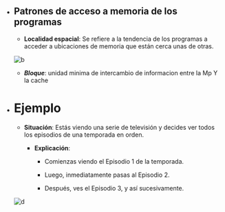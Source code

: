 - ## Patrones de acceso a memoria de los programas
     - **Localidad espacial**: Se refiere a la tendencia de los programas a acceder a ubicaciones de memoria que están cerca unas de otras.

    ![b](https://th.bing.com/th/id/R.22ce70465320edf4f7a9adfc4a1fce94?rik=xVIgPQKbtnEzzw&riu=http%3a%2f%2fwww.newdevices.com%2ftutoriales%2fmemoria%2fimages%2f5d.gif&ehk=SFAeicSI%2bDINRf6IEnb0RTw3vd750bZA%2bhXp%2bLAkOOg%3d&risl=&pid=ImgRaw&r=0)
        
    - **_Bloque_**: unidad minima de intercambio de informacion entre la Mp Y la cache 

- # **Ejemplo**
    - **Situación**: Estás viendo una serie de televisión y decides ver todos los episodios de una temporada en orden.

        - **Explicación**:

            - Comienzas viendo el Episodio 1 de la temporada.

            - Luego, inmediatamente pasas al Episodio 2.

            - Después, ves el Episodio 3, y así sucesivamente.

    ![d](https://static.vecteezy.com/system/resources/previews/017/396/814/original/netflix-mobile-application-logo-free-png.png)